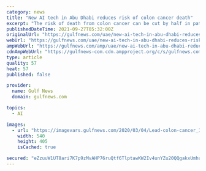 ```yaml
---
category: news
title: "New AI tech in Abu Dhabi reduces risk of colon cancer death"
excerpt: "The risk of death from colon cancer can be cut by half in patients receiving a newly available Artificial Intelligence-assisted colonoscopy that is now available in Abu Dhabi. The GI Genius system is able to detect pre-cancerous growths in the colon in 50 to 55 per cent of individuals,"
publishedDateTime: 2021-09-27T05:32:00Z
originalUrl: "https://gulfnews.com/uae/new-ai-tech-in-abu-dhabi-reduces-risk-of-colon-cancer-death-1.82435441"
webUrl: "https://gulfnews.com/uae/new-ai-tech-in-abu-dhabi-reduces-risk-of-colon-cancer-death-1.82435441"
ampWebUrl: "https://gulfnews.com/amp/uae/new-ai-tech-in-abu-dhabi-reduces-risk-of-colon-cancer-death-1.82435441"
cdnAmpWebUrl: "https://gulfnews-com.cdn.ampproject.org/c/s/gulfnews.com/amp/uae/new-ai-tech-in-abu-dhabi-reduces-risk-of-colon-cancer-death-1.82435441"
type: article
quality: 57
heat: 57
published: false

provider:
  name: Gulf News
  domain: gulfnews.com

topics:
  - AI

images:
  - url: "https://imagevars.gulfnews.com/2020/03/04/Lead-colon-cancer_170a4845639_medium.jpg"
    width: 540
    height: 405
    isCached: true

secured: "eZzuuW1UT8ari7K7p9zMvAHP76ruQtf6TlptawKW2Iv4unYZu20QQgakxUmhuMrkjf0LX0ty8SgzfJnionsw/Wsgh7Mlsw6nIcjUPddBL0bKwlDuw+c8syp9Fbk0pfHZWGBK9Z1ATjN+1UWMQRhIWG/qmAz82IdrCHpa0DmvXiOeF6VT0qU0coFqdTCQeW3wmeK7/Gj1G6yw0W1Wl+wOX83xOIhLQztjh5riKyI3B3QR+OqL7ZDTlCYQOFNqTtJrmlXUgxl4+o+bK3CP5MBlVvhdCCJ1Tyor5zJ7xZLSuhpKh3VlLqNwtWzLr9/zoAb1HSiHwZY9Ed/N8zUQ32ASuCvulnAtZS4aCs0SPJkXzN8=;zEL8eCNTyw1u8fWOU2uEyQ=="
---
```


